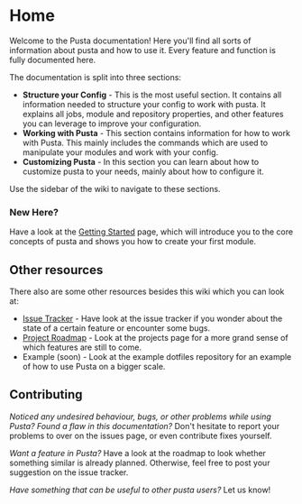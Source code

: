 # Home
Welcome to the Pusta documentation! Here you'll find all sorts of information about pusta and how to use it. Every feature and function is fully documented here.

The documentation is split into three sections:
- **Structure your Config** - This is the most useful section. It contains all information needed to structure your config to work with pusta. It explains all jobs, module and repository properties, and other features you can leverage to improve your configuration.
- **Working with Pusta** - This section contains information for how to work with Pusta. This mainly includes the commands which are used to manipulate your modules and work with your config.
- **Customizing Pusta** - In this section you can learn about how to customize pusta to your needs, mainly about how to configure it.

Use the sidebar of the wiki to navigate to these sections.

### New Here?
Have a look at the [Getting Started](getting-started.md) page, which will introduce you to the core concepts of pusta and shows you how to create your first module.

## Other resources
There also are some other resources besides this wiki which you can look at:
- [Issue Tracker](../issues) - Have look at the issue tracker if you wonder about the state of a certain feature or encounter some bugs.
- [Project Roadmap](../../../users/VirtCode/projects/2) - Look at the projects page for a more grand sense of which features are still to come.
- Example (soon) - Look at the example dotfiles repository for an example of how to use Pusta on a bigger scale.

## Contributing
_Noticed any undesired behaviour, bugs, or other problems while using Pusta? Found a flaw in this documentation?_ Don't hesitate to report your problems to over on the issues page, or even contribute fixes yourself.

_Want a feature in Pusta?_ Have a look at the roadmap to look whether something similar is already planned. Otherwise, feel free to post your suggestion on the issue tracker.

_Have something that can be useful to other pusta users?_ Let us know!


